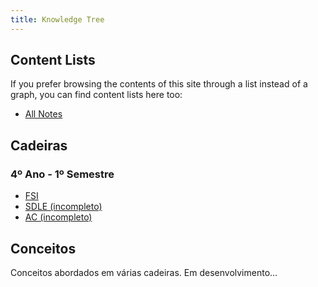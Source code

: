 ```yaml
---
title: Knowledge Tree
---
```


## Content Lists
If you prefer browsing the contents of this site through a list instead of a graph, you can find content lists here too:
- [All Notes](/notes)

## Cadeiras
### 4º Ano - 1º Semestre
- [FSI](/notes/cadeiras/fsi)
- [SDLE (incompleto)](/notes/cadeiras/sdle)
- [AC (incompleto)](/notes/cadeiras/ac)

## Conceitos
Conceitos abordados em várias cadeiras. Em desenvolvimento...


